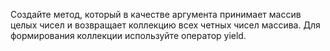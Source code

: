 Создайте метод, который в качестве аргумента принимает массив целых чисел и возвращает коллекцию всех четных чисел массива. Для формирования коллекции используйте оператор yield. 
